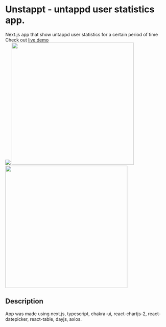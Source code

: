 # Unstappt - untappd user statistics app.
Next.js app that show untappd user statistics for a certain period of time\
Check out [live demo](https://unstappt-ts.vercel.app/)\
<img src="https://user-images.githubusercontent.com/55954010/150017501-b1185423-18e3-4b4a-b754-eb49ae54b9ff.png" >
<img src="https://user-images.githubusercontent.com/55954010/150017542-6c2b9291-d1b3-4bda-92ef-12e486356ddf.png" width="382" height="382">
<img src="https://user-images.githubusercontent.com/55954010/150017564-c51ea84e-438c-46aa-a0ff-ab7298b7fe59.png" width="382" height="382">

## Description
App was made using next.js, typescript, chakra-ui, react-chartjs-2, react-datepicker, react-table, dayjs, axios.
